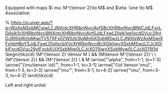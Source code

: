 Equipped with maps $\ mu: M^{\tensor 2}\to M$ and $\eta: \one \to M$
Associative:


% https://q.uiver.app/?q=WzAsNSxbMCwwLCJNXntcXHRlbnNvciAyfSBcXHRlbnNvciBNICJdLFsyLDAsIk1cXHRlbnNvciBNXntcXHRlbnNvciAyfSJdLFswLDIsIk1ee1xcdGVuc29yIDJ9Il0sWzIsMiwiTV57XFx0ZW5zb3IgMn0iXSxbMSwzLCJNIl0sWzAsMSwiXFxhbHBoYSJdLFswLDIsIlxcbXVcXHRlbnNvciBcXGlkIiwyXSxbMSwzLCJcXGlkIFxcdGVuc29yIFxcbXUiXSxbMiw0LCJcXG11IiwyXSxbMyw0LCJcXG11Il1d
\begin{tikzcd}
	{M^{\tensor 2} \tensor M } && {M\tensor M^{\tensor 2}} \\
	\\
	{M^{\tensor 2}} && {M^{\tensor 2}} \\
	& M
	\arrow["\alpha", from=1-1, to=1-3]
	\arrow["{\mu\tensor \id}"', from=1-1, to=3-1]
	\arrow["{\id \tensor \mu}", from=1-3, to=3-3]
	\arrow["\mu"', from=3-1, to=4-2]
	\arrow["\mu", from=3-3, to=4-2]
\end{tikzcd}

Left and right unital: